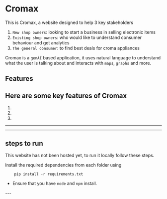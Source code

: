 # Cromax

This is Cromax, a website designed to help 3 key stakeholders

1. `New shop owners`: looking to start a business in selling electronic items
2. `Existing shop owners`: who would like to understand consumer behaviour and get analytics
3. `The general consumer`: to find best deals for croma appliances 

Cromax is a `genAI` based application, it uses natural language to understand what the user is talking about and interacts with `maps`, `graphs` and more.

## Features

Here are some key features of Cromax
---

1. 
2. 
3. 

---

<add screenshots>


---

## steps to run

This website has not been hosted yet, to run it locally follow these steps.

Install the required dependencies from each folder using 

		pip install -r requirements.txt

- Ensure that you have `node` and `npm` install.

<add steps here>
---